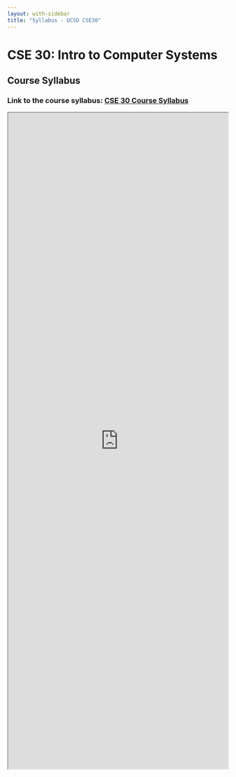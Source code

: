 ```yaml
---
layout: with-sidebar
title: "Syllabus - UCSD CSE30"
---
```


# CSE 30: Intro to Computer Systems
## Course Syllabus

### Link to the course syllabus: [CSE 30 Course Syllabus](https://docs.google.com/document/d/1QS-ATAVgeLn7t19cadgQHaPdaGbFZFLnEqvQM-nd8HI/)

<iframe src="https://docs.google.com/document/d/e/2PACX-1vTCFsS8nxQYU97KKjAphaAeXAa6jnz1KvMSbtP4P9eIny51qvTaKvdzcfYSOTjhzFtWsuwczcCqnx2K/pub?embedded=true" width="100%" height="1500px"></iframe>
